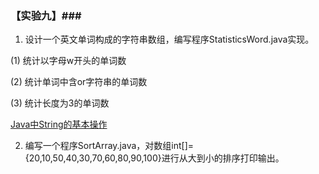 ### 【实验九】###

1. 设计一个英文单词构成的字符串数组，编写程序StatisticsWord.java实现。

(1) 统计以字母w开头的单词数

(2) 统计单词中含or字符串的单词数

(3) 统计长度为3的单词数

[Java中String的基本操作](https://blog.csdn.net/u012369373/article/details/49894551)

2. 编写一个程序SortArray.java，对数组int[]={20,10,50,40,30,70,60,80,90,100}进行从大到小的排序打印输出。


